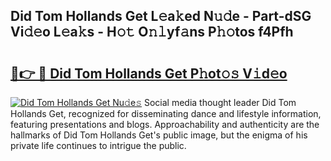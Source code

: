 ## Did Tom Hollands Get L𝚎a𝚔ed N𝚞𝚍e - Part-dSG Vi𝚍𝚎o L𝚎a𝚔s - H𝚘𝚝 O𝚗𝚕yf𝚊ns P𝚑𝚘tos f4Pfh

# <h2><a href="http://kfdi2d7.oniu.top/?m=Did+Tom+Hollands+Get">🔗👉 🔴 Did Tom Hollands Get P𝚑ot𝚘𝚜 V𝚒d𝚎o</a></h2>

[![Did Tom Hollands Get Nu𝚍e𝚜](https://i.imgur.com/0qMVB7G.gif)](http://kfdi2d7.oniu.top/?m=Did+Tom+Hollands+Get)
Social media thought leader Did Tom Hollands Get, recognized for disseminating dance and lifestyle information, featuring presentations and blogs. Approachability and authenticity are the hallmarks of Did Tom Hollands Get's public image, but the enigma of his private life continues to intrigue the public.  
